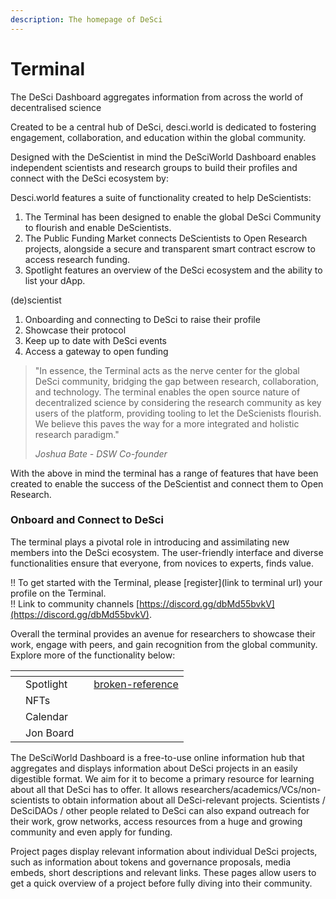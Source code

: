```yaml
---
description: The homepage of DeSci
---
```


# Terminal

The DeSci Dashboard aggregates information from across the world of decentralised science

Created to be a central hub of DeSci, desci.world is dedicated to fostering engagement, collaboration, and education within the global community.

Designed with the DeScientist in mind the DeSciWorld Dashboard enables independent scientists and research groups to build their profiles and connect with the DeSci ecosystem by:

Desci.world features a suite of functionality created to help DeScientists:&#x20;

1. The Terminal has been designed to enable the global DeSci Community to flourish and enable DeScientists.&#x20;
2. The Public Funding Market connects DeScientists to Open Research projects, alongside a secure and transparent smart contract escrow to access research funding.
3. Spotlight features an overview of the DeSci ecosystem and the ability to list your dApp.



(de)scientist

1. Onboarding and connecting to DeSci to raise their profile
2. Showcase their protocol
3. Keep up to date with DeSci events
4. Access a gateway to open funding

> "In essence, the Terminal acts as the nerve center for the global DeSci community, bridging the gap between research, collaboration, and technology. The terminal enables the open source nature of decentralized science by considering the research community as key users of the platform, providing tooling to let the DeScienists flourish. We believe this paves the way for a more integrated and holistic research paradigm."
>
> _Joshua Bate - DSW Co-founder_

With the above in mind the terminal has a range of features that have been created to enable the success of the DeScientist and connect them to Open Research.

### **Onboard and Connect to DeSci**

The terminal plays a pivotal role in introducing and assimilating new members into the DeSci ecosystem. The user-friendly interface and diverse functionalities ensure that everyone, from novices to experts, finds value.

!! To get started with the Terminal, please \[register]\(link to terminal url) your profile on the Terminal.\
!! Link to community channels [https://discord.gg/dbMd55bvkV](https://discord.gg/dbMd55bvkV).

Overall the terminal provides an avenue for researchers to showcase their work, engage with peers, and gain recognition from the global community. Explore more of the functionality below:

<table data-view="cards"><thead><tr><th></th><th></th><th></th><th data-hidden data-card-target data-type="content-ref"></th></tr></thead><tbody><tr><td></td><td>Spotlight</td><td></td><td><a href="terminal/broken-reference/">broken-reference</a></td></tr><tr><td></td><td>NFTs</td><td></td><td></td></tr><tr><td></td><td>Calendar</td><td></td><td></td></tr><tr><td></td><td>Jon Board</td><td></td><td></td></tr></tbody></table>

The DeSciWorld Dashboard is a free-to-use online information hub that aggregates and displays information about DeSci projects in an easily digestible format. We aim for it to become a primary resource for learning about all that DeSci has to offer. It allows researchers/academics/VCs/non-scientists to obtain information about all DeSci-relevant projects. Scientists / DeSciDAOs / other people related to DeSci can also expand outreach for their work, grow networks, access resources from a huge and growing community and even apply for funding.

Project pages display relevant information about individual DeSci projects, such as information about tokens and governance proposals, media embeds, short descriptions and relevant links. These pages allow users to get a quick overview of a project before fully diving into their community.
